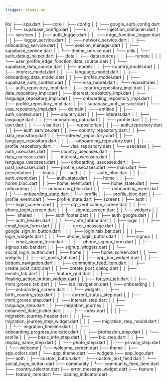 ```yaml
---
trigger: always_on
---
```


lib/
├── app.dart
├── core
│   ├── config
│   │   ├── google_auth_config.dart
│   │   └── supabase_config.dart
│   ├── di
│   │   └── injection_container.dart
│   ├── services
│   │   ├── auth_logger.dart
│   │   ├── edge_function_logger.dart
│   │   ├── logger_service.dart
│   │   ├── network_service.dart
│   │   ├── onboarding_service.dart
│   │   ├── session_manager.dart
│   │   ├── supabase_service.dart
│   │   └── theme_service.dart
│   └── utils
│       └── auth_debug_helper.dart
├── data
│   ├── datasources
│   │   ├── remote
│   │   │   └── user_profile_edge_function_data_source.dart
│   │   └── supabase_data_source.dart
│   ├── models
│   │   ├── country_model.dart
│   │   ├── interest_model.dart
│   │   ├── language_model.dart
│   │   ├── onboarding_data_model.dart
│   │   ├── profile_model.dart
│   │   ├── supabase_auth_context.dart
│   │   └── visa_model.dart
│   └── repositories
│       ├── auth_repository_impl.dart
│       ├── country_repository_impl.dart
│       ├── data_repository_impl.dart
│       ├── interest_repository_impl.dart
│       ├── language_repository_impl.dart
│       ├── onboarding_repository_impl.dart
│       ├── profile_repository_impl.dart
│       ├── supabase_auth_service.dart
│       └── visa_repository_impl.dart
├── domain
│   ├── entities
│   │   ├── auth_context.dart
│   │   ├── country.dart
│   │   ├── interest.dart
│   │   ├── language.dart
│   │   ├── onboarding_data.dart
│   │   ├── profile.dart
│   │   ├── user.dart
│   │   └── visa.dart
│   ├── repositories
│   │   ├── auth_repository.dart
│   │   ├── auth_service.dart
│   │   ├── country_repository.dart
│   │   ├── data_repository.dart
│   │   ├── interest_repository.dart
│   │   ├── language_repository.dart
│   │   ├── onboarding_repository.dart
│   │   ├── profile_repository.dart
│   │   └── visa_repository.dart
│   └── usecases
│       ├── auth_usecases.dart
│       ├── country_usecases.dart
│       ├── data_usecases.dart
│       ├── interest_usecases.dart
│       ├── language_usecases.dart
│       ├── onboarding_usecases.dart
│       ├── post_usecases.dart
│       └── profile_usecases.dart
├── main.dart
└── presentation
    ├── blocs
    │   ├── auth
    │   │   ├── auth_bloc.dart
    │   │   ├── auth_event.dart
    │   │   └── auth_state.dart
    │   ├── home
    │   │   ├── home_bloc.dart
    │   │   ├── home_event.dart
    │   │   └── home_state.dart
    │   ├── onboarding
    │   │   ├── onboarding_bloc.dart
    │   │   ├── onboarding_event.dart
    │   │   └── onboarding_state.dart
    │   └── profile
    │       ├── profile_bloc.dart
    │       ├── profile_event.dart
    │       └── profile_state.dart
    ├── screens
    │   ├── auth
    │   │   ├── login_screen.dart
    │   │   ├── otp_verification_screen.dart
    │   │   ├── phone_login_screen.dart
    │   │   ├── signup_screen.dart
    │   │   └── widgets
    │   │       ├── _shared
    │   │       │   ├── auth_footer.dart
    │   │       │   ├── auth_google.dart
    │   │       │   ├── auth_header.dart
    │   │       │   └── auth_tabbar.dart
    │   │       ├── login
    │   │       │   ├── email_login_form.dart
    │   │       │   ├── error_message.dart
    │   │       │   ├── google_sign_in_button.dart
    │   │       │   ├── login_tab_bar.dart
    │   │       │   ├── login_widgets.dart
    │   │       │   └── phone_login_button.dart
    │   │       └── signup
    │   │           ├── email_signup_form.dart
    │   │           ├── phone_signup_form.dart
    │   │           ├── signup_tab_bar.dart
    │   │           ├── signup_widgets.dart
    │   │           └── social_login_button.dart
    │   ├── home
    │   │   ├── home_screen.dart
    │   │   └── widgets
    │   │       ├── all_posts_tab.dart
    │   │       ├── app_bar_widget.dart
    │   │       ├── bottom_navigation.dart
    │   │       ├── community_feed_item.dart
    │   │       ├── create_post_card.dart
    │   │       ├── create_post_dialog.dart
    │   │       ├── events_tab.dart
    │   │       ├── feature_grid.dart
    │   │       ├── floating_action_button_widget.dart
    │   │       ├── for_you_tab.dart
    │   │       ├── immi_groves_tab.dart
    │   │       └── tab_navigation.dart
    │   ├── onboarding
    │   │   ├── onboarding_screen.dart
    │   │   └── widgets
    │   │       ├── birth_country_step.dart
    │   │       ├── current_status_step.dart
    │   │       ├── immi_groves_step.dart
    │   │       ├── interest_step.dart
    │   │       ├── language_step.dart
    │   │       ├── migration_journey
    │   │       │   ├── enhanced_date_picker.dart
    │   │       │   ├── index.dart
    │   │       │   ├── migration_journey_header.dart
    │   │       │   ├── migration_journey_step_widget.dart
    │   │       │   ├── migration_step_modal.dart
    │   │       │   └── migration_timeline.dart
    │   │       ├── onboarding_progress_indicator.dart
    │   │       ├── profession_step.dart
    │   │       └── profile
    │   │           ├── basic_info_step.dart
    │   │           ├── bio_step.dart
    │   │           ├── display_name_step.dart
    │   │           ├── photo_step.dart
    │   │           └── privacy_step.dart
    │   └── welcome
    │       └── welcome_screen.dart
    ├── theme
    │   ├── app_colors.dart
    │   └── app_theme.dart
    └── widgets
        ├── app_logo.dart
        ├── auth
        │   ├── custom_button.dart
        │   ├── custom_text_field.dart
        │   └── social_login_button.dart
        ├── community
        │   └── community_feed_item.dart
        ├── country_selector.dart
        ├── error_message_widget.dart
        ├── feature
        │   └── feature_item.dart
        └── loading_indicator.dart